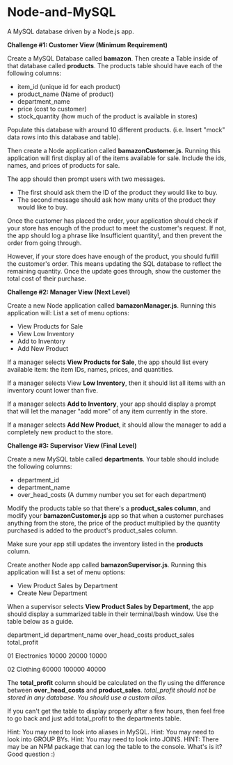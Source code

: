# Node-and-MySQL
A MySQL database driven by a Node.js app. 

__Challenge #1: Customer View (Minimum Requirement)__

Create a MySQL Database called __bamazon__.
Then create a Table inside of that database called __products__.
The products table should have each of the following columns:

* item_id (unique id for each product)
* product_name (Name of product)
* department_name
* price (cost to customer)
* stock_quantity (how much of the product is available in stores)

Populate this database with around 10 different products. (i.e. Insert "mock" data rows into this database and table).

Then create a Node application called __bamazonCustomer.js__. Running this application will first display all of the items available for sale. Include the ids, names, and prices of products for sale.

The app should then prompt users with two messages.
* The first should ask them the ID of the product they would like to buy.
* The second message should ask how many units of the product they would like to buy.

Once the customer has placed the order, your application should check if your store has enough of the product to meet the customer's request. If not, the app should log a phrase like Insufficient quantity!, and then prevent the order from going through. 

However, if your store does have enough of the product, you should fulfill the customer's order.
This means updating the SQL database to reflect the remaining quantity.
Once the update goes through, show the customer the total cost of their purchase.


__Challenge #2: Manager View (Next Level)__

Create a new Node application called __bamazonManager.js__. Running this application will:
List a set of menu options:
* View Products for Sale
* View Low Inventory
* Add to Inventory
* Add New Product

If a manager selects __View Products for Sale__, the app should list every available item: the item IDs, names, prices, and quantities.

If a manager selects View __Low Inventory__, then it should list all items with an inventory count lower than five.

If a manager selects __Add to Inventory__, your app should display a prompt that will let the manager "add more" of any item currently in the store.

If a manager selects __Add New Product__, it should allow the manager to add a completely new product to the store.


__Challenge #3: Supervisor View (Final Level)__

Create a new MySQL table called __departments__. Your table should include the following columns:

* department_id
* department_name
* over_head_costs (A dummy number you set for each department)

Modify the products table so that there's a __product_sales column__, and modify your __bamazonCustomer.js__ app so that when a customer purchases anything from the store, the price of the product multiplied by the quantity purchased is added to the product's product_sales column.

Make sure your app still updates the inventory listed in the __products__ column.

Create another Node app called __bamazonSupervisor.js__. Running this application will list a set of menu options:
* View Product Sales by Department
* Create New Department

When a supervisor selects __View Product Sales by Department__, the app should display a summarized table in their terminal/bash window. Use the table below as a guide.

department_id
department_name
over_head_costs
product_sales
total_profit

01
Electronics
10000
20000
10000

02
Clothing
60000
100000
40000

The __total_profit__ column should be calculated on the fly using the difference between __over_head_costs__ and __product_sales__. *total_profit should not be stored in any database. You should use a custom alias*.

If you can't get the table to display properly after a few hours, then feel free to go back and just add total_profit to the departments table.

Hint: You may need to look into aliases in MySQL.
Hint: You may need to look into GROUP BYs.
Hint: You may need to look into JOINS.
HINT: There may be an NPM package that can log the table to the console. What's is it? Good question :)

